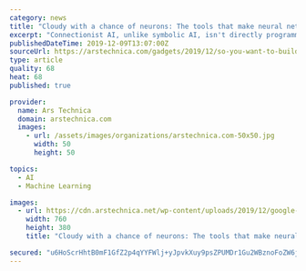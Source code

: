 ```yaml
---
category: news
title: "Cloudy with a chance of neurons: The tools that make neural networks work"
excerpt: "Connectionist AI, unlike symbolic AI, isn't directly programmed by a human. Artificial neural networks are the most common type of connectionist AI, also sometimes referred to as machine learning. My colleague Tim Lee just got done writing about neural ..."
publishedDateTime: 2019-12-09T13:07:00Z
sourceUrl: https://arstechnica.com/gadgets/2019/12/so-you-want-to-build-a-neural-network-the-cloud-can-help-with-that/
type: article
quality: 68
heat: 68
published: true

provider:
  name: Ars Technica
  domain: arstechnica.com
  images:
    - url: /assets/images/organizations/arstechnica.com-50x50.jpg
      width: 50
      height: 50

topics:
  - AI
  - Machine Learning

images:
  - url: https://cdn.arstechnica.net/wp-content/uploads/2019/12/google-colab-iterative-deepdream-760x380.jpeg
    width: 760
    height: 380
    title: "Cloudy with a chance of neurons: The tools that make neural networks work"

secured: "u6HoScrHhtB0mF1GfZ2p4qYYFWlj+yJpvkXuy9psZPUMDr1Gu2WBznoFoZW6jmN0dqWcQB3IJtsWPI8zeG5milHgNcK8QujL8QuYeLY36OGZLz2kua0+uRb4EnVZmKSje1C3um2UIK4WlzgTPNwmxQeDH/SgnnXBxqBeLbtvvEBCjja5Y1AOJAcLDeOMTVoNccltdS2UKz51oE5HH7XJ2IYExJcLp70c/fQecCEkFVhAz+P5HM4cCVFoRSIRvLklahJnbWJZLnji0Tk6Db5A1g==;+ySABhvj2QHLyC+qG4hu/Q=="
---
```


